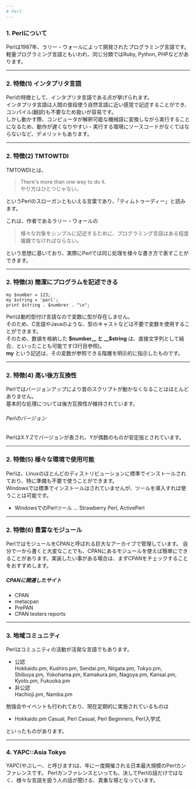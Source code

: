 ```yaml
---
# Perl
---
```

### 1. Perlについて
Perlは1987年、ラリー・ウォールによって開発されたプログラミング言語です。
軽量プログラミング言語ともいわれ、同じ分類ではRuby, Python, PHPなどがあります。  

---
### 2. 特徴(1) インタプリタ言語
Perlの特徴として、インタプリタ言語である点が挙げられます。  
インタプリタ言語は人間の普段使う自然言語に近い感覚で記述することができ、コンパイル(翻訳)も不要なため扱いが容易です。  
しかし動かす際、コンピュータが解釈可能な機械語に変換しながら実行することになるため、動作が遅くなりやすい・実行する環境にソースコードがなくてはならないなど、デメリットもあります。

---
### 2. 特徴(2) TMTOWTDI
TMTOWDIとは、
> There's more than one way to do it.  
> やり方はひとつじゃない。  

というPerlのスローガンともいえる言葉であり、「ティムトゥーディー」と読みます。

これは、作者であるラリー・ウォールの
> 様々な対象をシンプルに記述するために、プログラミング言語はある程度複雑でなければならない。  

という思想に基いており、実際にPerlでは同じ処理を様々な書き方で表すことができます。

---
### 2. 特徴(3) 簡潔にプログラムを記述できる
	my $number = 123;
	my $string = 'perl';
	print $string . $numbrer . "\n";

Perlは動的型付け言語なので変数に型が存在しません。  
そのため、C言語やJavaのような、型のキャストなどは不要で変数を使用することができます。  
そのため、数値を格納した __$number__ と __$string__ は、直接文字列として結合、といったことも可能です(3行目参照)。  
__my__ という記述は、その変数が参照できる階層を明示的に指示したものです。

---
### 2. 特徴(4) 高い後方互換性
Perlではバージョンアップにより昔のスクリプトが動かなくなることはほとんどありません。  
基本的な処理については後方互換性が維持されています。

###### Perlのバージョン
PerlはX.Y.Zでバージョンが表され、Yが偶数のものが安定版とされています。  

---
### 2. 特徴(5) 様々な環境で使用可能
Perlは、Linuxのほとんどのディストリビューションに標準でインストールされており、特に準備も不要で使うことができます。  
Windowsでは標準でインストールはされていませんが、ツールを導入すれば使うことは可能です。

- WindowsでのPerlツール … Strawberry Perl, ActivePerl

---
### 2. 特徴(6) 豊富なモジュール
PerlではモジュールをCPANと呼ばれる巨大なアーカイブで管理しています。
自分で一から書くと大変なことでも、CPANにあるモジュールを使えば簡単にできることがあります。実装したい事がある場合は、まずCPANをチェックすることをおすすめします。

##### CPANに関連したサイト
- CPAN
- metacpan
- PrePAN
- CPAN testers reports

---
### 3. 地域コミュニティ
Perlはコミュニティの活動が活発な言語でもあります。

- 公認  
Hokkaido.pm, Kushiro.pm, Sendai.pm, Niigata.pm, Tokyo.pm, Shibuya.pm, Yokohama.pm, Kamakura.pm, Nagoya.pm, Kansai.pm, Kyoto.pm, Fukuoka.pm
- 非公認  
Hachioji.pm, Namba.pm

勉強会やイベントも行われており、現在定期的に実施されているものは

- Hokkaido.pm Casual, Perl Casual, Perl Beginners, Perl入学式

といったものがあります。


---
### 4. YAPC::Asia Tokyo
YAPC(やぷしー、と呼びます)は、年に一度開催される日本最大規模のPerlカンファレンスです。
Perlカンファレンスといっても、決してPerlの話だけではなく、様々な言語を扱う人の話が聞ける、貴重な場となっています。
